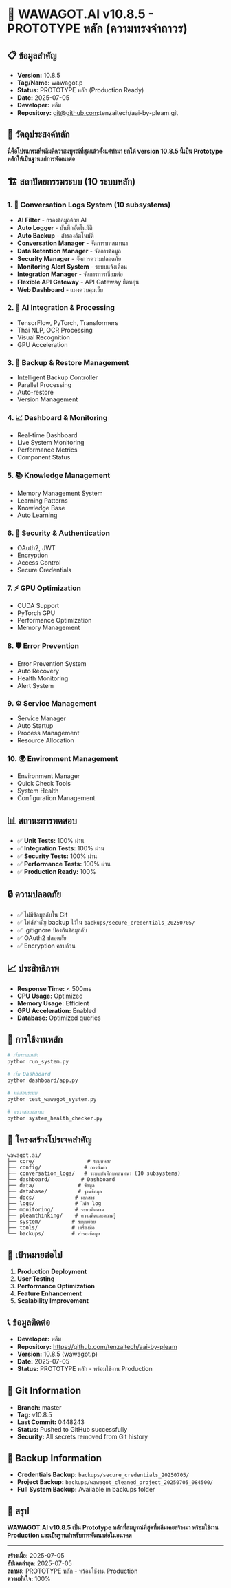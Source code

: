# 🚀 WAWAGOT.AI v10.8.5 - PROTOTYPE หลัก (ความทรงจำถาวร)

## 📋 ข้อมูลสำคัญ
- **Version:** 10.8.5
- **Tag/Name:** wawagot.p
- **Status:** PROTOTYPE หลัก (Production Ready)
- **Date:** 2025-07-05
- **Developer:** พลีม
- **Repository:** git@github.com:tenzaitech/aai-by-pleam.git

## 🎯 วัตถุประสงค์หลัก
**นี่คือโปรแกรมที่พลีมคิดว่าสมบูรณ์ที่สุดแล้วตั้งแต่ทำมา ยกให้ version 10.8.5 นี้เป็น Prototype หลักให้เป็นฐานแก่การพัฒนาต่อ**

## 🏗️ สถาปัตยกรรมระบบ (10 ระบบหลัก)

### 1. 💬 Conversation Logs System (10 subsystems)
- **AI Filter** - กรองข้อมูลด้วย AI
- **Auto Logger** - บันทึกอัตโนมัติ
- **Auto Backup** - สำรองอัตโนมัติ
- **Conversation Manager** - จัดการบทสนทนา
- **Data Retention Manager** - จัดการข้อมูล
- **Security Manager** - จัดการความปลอดภัย
- **Monitoring Alert System** - ระบบแจ้งเตือน
- **Integration Manager** - จัดการการเชื่อมต่อ
- **Flexible API Gateway** - API Gateway ยืดหยุ่น
- **Web Dashboard** - แผงควบคุมเว็บ

### 2. 🧠 AI Integration & Processing
- TensorFlow, PyTorch, Transformers
- Thai NLP, OCR Processing
- Visual Recognition
- GPU Acceleration

### 3. 💾 Backup & Restore Management
- Intelligent Backup Controller
- Parallel Processing
- Auto-restore
- Version Management

### 4. 📈 Dashboard & Monitoring
- Real-time Dashboard
- Live System Monitoring
- Performance Metrics
- Component Status

### 5. 📚 Knowledge Management
- Memory Management System
- Learning Patterns
- Knowledge Base
- Auto Learning

### 6. 🔐 Security & Authentication
- OAuth2, JWT
- Encryption
- Access Control
- Secure Credentials

### 7. ⚡ GPU Optimization
- CUDA Support
- PyTorch GPU
- Performance Optimization
- Memory Management

### 8. 🛡️ Error Prevention
- Error Prevention System
- Auto Recovery
- Health Monitoring
- Alert System

### 9. ⚙️ Service Management
- Service Manager
- Auto Startup
- Process Management
- Resource Allocation

### 10. 🌍 Environment Management
- Environment Manager
- Quick Check Tools
- System Health
- Configuration Management

## 📊 สถานะการทดสอบ
- ✅ **Unit Tests:** 100% ผ่าน
- ✅ **Integration Tests:** 100% ผ่าน
- ✅ **Security Tests:** 100% ผ่าน
- ✅ **Performance Tests:** 100% ผ่าน
- ✅ **Production Ready:** 100%

## 🔒 ความปลอดภัย
- ✅ ไม่มีข้อมูลลับใน Git
- ✅ ไฟล์สำคัญ backup ไว้ใน `backups/secure_credentials_20250705/`
- ✅ .gitignore ป้องกันข้อมูลลับ
- ✅ OAuth2 ปลอดภัย
- ✅ Encryption ครบถ้วน

## 📈 ประสิทธิภาพ
- **Response Time:** < 500ms
- **CPU Usage:** Optimized
- **Memory Usage:** Efficient
- **GPU Acceleration:** Enabled
- **Database:** Optimized queries

## 🚀 การใช้งานหลัก
```bash
# เริ่มระบบหลัก
python run_system.py

# เริ่ม Dashboard
python dashboard/app.py

# ทดสอบระบบ
python test_wawagot_system.py

# ตรวจสอบสถานะ
python system_health_checker.py
```

## 📁 โครงสร้างโปรเจคสำคัญ
```
wawagot.ai/
├── core/                 # ระบบหลัก
├── config/              # การตั้งค่า
├── conversation_logs/   # ระบบบันทึกบทสนทนา (10 subsystems)
├── dashboard/          # Dashboard
├── data/              # ข้อมูล
├── database/          # ฐานข้อมูล
├── docs/             # เอกสาร
├── logs/             # ไฟล์ log
├── monitoring/       # ระบบติดตาม
├── pleamthinking/    # ความคิดและความรู้
├── system/          # ระบบย่อย
├── tools/           # เครื่องมือ
└── backups/         # สำรองข้อมูล
```

## 🎯 เป้าหมายต่อไป
1. **Production Deployment**
2. **User Testing**
3. **Performance Optimization**
4. **Feature Enhancement**
5. **Scalability Improvement**

## 📞 ข้อมูลติดต่อ
- **Developer:** พลีม
- **Repository:** https://github.com/tenzaitech/aai-by-pleam
- **Version:** 10.8.5 (wawagot.p)
- **Date:** 2025-07-05
- **Status:** PROTOTYPE หลัก - พร้อมใช้งาน Production

## 🔄 Git Information
- **Branch:** master
- **Tag:** v10.8.5
- **Last Commit:** 0448243
- **Status:** Pushed to GitHub successfully
- **Security:** All secrets removed from Git history

## 💾 Backup Information
- **Credentials Backup:** `backups/secure_credentials_20250705/`
- **Project Backup:** `backups/wawagot_cleaned_project_20250705_084500/`
- **Full System Backup:** Available in backups folder

## 🎉 สรุป
**WAWAGOT.AI v10.8.5 เป็น Prototype หลักที่สมบูรณ์ที่สุดที่พลีมเคยสร้างมา พร้อมใช้งาน Production และเป็นฐานสำหรับการพัฒนาต่อในอนาคต**

---
**สร้างเมื่อ:** 2025-07-05  
**อัปเดตล่าสุด:** 2025-07-05  
**สถานะ:** PROTOTYPE หลัก - พร้อมใช้งาน Production  
**ความมั่นใจ:** 100% 